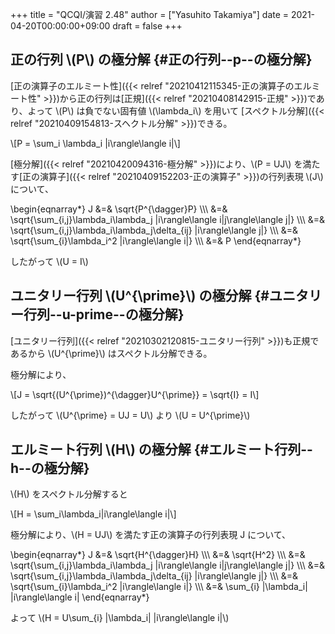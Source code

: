 +++
title = "QCQI/演習 2.48"
author = ["Yasuhito Takamiya"]
date = 2021-04-20T00:00:00+09:00
draft = false
+++

## 正の行列 \\(P\\) の極分解 {#正の行列--p--の極分解}

[正の演算子のエルミート性]({{< relref "20210412115345-正の演算子のエルミート性" >}})から正の行列は[正規]({{< relref "20210408142915-正規" >}})であり、よって \\(P\\) は負でない固有値 \\(\lambda\_i\\) を用いて [スペクトル分解]({{< relref "20210409154813-スヘクトル分解" >}})できる。

\\[P = \sum\_i \lambda\_i |i\rangle\langle i|\\]

[極分解]({{< relref "20210420094316-極分解" >}})により、\\(P = UJ\\) を満たす[正の演算子]({{< relref "20210409152203-正の演算子" >}})の行列表現 \\(J\\) について、

\begin{eqnarray\*}
J &=& \sqrt{P^{\dagger}P} \\\\\\
  &=& \sqrt{\sum\_{i,j}\lambda\_i\lambda\_j |i\rangle\langle i|j\rangle\langle j|} \\\\\\
  &=& \sqrt{\sum\_{i,j}\lambda\_i\lambda\_j\delta\_{ij} |i\rangle\langle j|} \\\\\\
  &=& \sqrt{\sum\_{i}\lambda\_i^2 |i\rangle\langle i|} \\\\\\
  &=& P
\end{eqnarray\*}

したがって \\(U = I\\)


## ユニタリー行列 \\(U^{\prime}\\) の極分解 {#ユニタリー行列--u-prime--の極分解}

[ユニタリー行列]({{< relref "20210302120815-ユニタリー行列" >}})も正規であるから \\(U^{\prime}\\) はスペクトル分解できる。

極分解により、

\\[J = \sqrt{(U^{\prime})^{\dagger}U^{\prime}} = \sqrt{I} = I\\]

したがって \\(U^{\prime} = UJ = U\\) より \\(U = U^{\prime}\\)


## エルミート行列 \\(H\\) の極分解 {#エルミート行列--h--の極分解}

\\(H\\) をスペクトル分解すると

\\[H = \sum\_i\lambda\_i|i\rangle\langle i|\\]

極分解により、\\(H = UJ\\) を満たす正の演算子の行列表現 J について、

\begin{eqnarray\*}
J &=& \sqrt{H^{\dagger}H} \\\\\\
  &=& \sqrt{H^2} \\\\\\
  &=& \sqrt{\sum\_{i,j}\lambda\_i\lambda\_j |i\rangle\langle i|j\rangle\langle j|} \\\\\\
  &=& \sqrt{\sum\_{i,j}\lambda\_i\lambda\_j\delta\_{ij} |i\rangle\langle j|} \\\\\\
  &=& \sqrt{\sum\_{i}\lambda\_i^2 |i\rangle\langle i|} \\\\\\
  &=& \sum\_{i} |\lambda\_i| |i\rangle\langle i|
\end{eqnarray\*}

よって \\(H = U\sum\_{i} |\lambda\_i| |i\rangle\langle i|\\)
